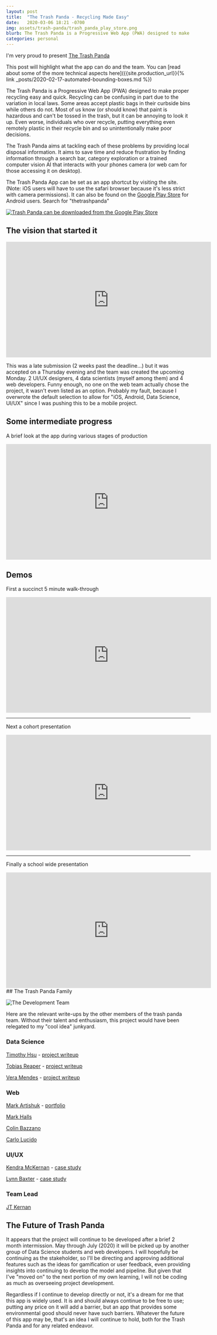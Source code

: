 ```yaml
---
layout: post
title:  "The Trash Panda - Recycling Made Easy"
date:   2020-03-06 18:21 -0700
img: assets/trash-panda/trash_panda_play_store.png
blurb: The Trash Panda is a Progressive Web App (PWA) designed to make proper recycling easy and quick. Recycling can be confusing in part due to the variation in local laws. Some areas accept plastic bags in their curbside bins while others do not. Most of us know (or should know) that paint is hazardous and can't be tossed in the trash, but it can be annoying to look it up. Even worse, individuals who over recycle, putting everything even remotely plastic in their recycle bin and so unintentionally make poor decisions
categories: personal
---
```


I'm very proud to present [The Trash Panda](https://www.thetrashpanda.com)

This post will highlight what the app can do and the team. You can [read about some of the more technical aspects here]({{site.production_url}}{% link _posts/2020-02-17-automated-bounding-boxes.md %})

The Trash Panda is a Progressive Web App (PWA) designed to make proper recycling easy and quick. Recycling can be confusing in part due to the variation in local laws. Some areas accept plastic bags in their curbside bins while others do not. Most of us know (or should know) that paint is hazardous and can't be tossed in the trash, but it can be annoying to look it up. Even worse, individuals who over recycle, putting everything even remotely plastic in their recycle bin and so unintentionally make poor decisions.

The Trash Panda aims at tackling each of these problems by providing local disposal information. It aims to save time and reduce frustration by finding information through a search bar, category exploration or a trained computer vision AI that interacts with your phones camera (or web cam for those accessing it on desktop).

The Trash Panda App can be set as an app shortcut by visiting the site. (Note: iOS users will have to use the safari browser because it's less strict with camera permissions). It can also be found on the [Google Play Store](https://play.google.com/store/apps/details?id=com.thetrashpanda.twa) for Android users. Search for "thetrashpanda"

[![Trash Panda can be downloaded from the Google Play Store]({{site.baseurl}}/assets/trash-panda/trash_panda_play_store.png)](https://play.google.com/store/apps/details?id=com.thetrashpanda.twa)

## The vision that started it

<iframe width="560" height="315" src="https://www.youtube.com/embed/oVh8fccQHZQ" frameborder="0" allow="accelerometer; autoplay; encrypted-media; gyroscope; picture-in-picture" allowfullscreen></iframe>

This was a late submission (2 weeks past the deadline...) but it was accepted on a Thursday evening and the team was created the upcoming Monday. 2 UI/UX designers, 4 data scientists (myself among them) and 4 web developers. Funny enough, no one on the web team actually chose the project, it wasn't even listed as an option. Probably my fault, because I overwrote the default selection to allow for "iOS, Android, Data Science, UI/UX" since I was pushing this to be a mobile project.


## Some intermediate progress

A brief look at the app during various stages of production

<iframe width="560" height="315" src="https://www.youtube.com/embed/7KWUMH-beOc" frameborder="0" allow="accelerometer; autoplay; encrypted-media; gyroscope; picture-in-picture" allowfullscreen></iframe>


## Demos

First a succinct 5 minute walk-through
<iframe width="560" height="315" src="https://www.youtube.com/embed/YbEzwob7PLw" frameborder="0" allow="accelerometer; autoplay; encrypted-media; gyroscope; picture-in-picture" allowfullscreen></iframe>

<hr>

Next a cohort presentation

<iframe width="560" height="315" src="https://www.youtube.com/embed/kbdNZ5NrJhc?start=7104" frameborder="0" allow="accelerometer; autoplay; encrypted-media; gyroscope; picture-in-picture" allowfullscreen></iframe>

<hr>

Finally a school wide presentation 
<iframe width="560" height="315" src="https://www.youtube.com/embed/7g_kUKm5QIY?start=1365" frameborder="0" allow="accelerometer; autoplay; encrypted-media; gyroscope; picture-in-picture" allowfullscreen></iframe>
## The Trash Panda Family

![The Development Team]({{site.baseurl}}/assets/trash-panda/trash_panda_team.png)

Here are the relevant write-ups by the other members of the trash panda team. Without their talent and enthusiasm, this project would have been relegated to my "cool idea" junkyard.

### Data Science
[Timothy Hsu](https://www.linkedin.com/in/timothy-hsu-72877a171/) - [project writeup](https://www.gamesbytim.com/trash-panda/)

[Tobias Reaper](https://www.linkedin.com/in/tobias-reaper) - [project writeup](https://tobias.fyi/workshop/trash-panda)

[Vera Mendes](https://www.linkedin.com/in/vera-mendes/) - [project writeup](https://veramendes.github.io/2020-03-08-The-Trash-Panda/)

### Web
[Mark Artishuk](https://www.linkedin.com/in/mark-artishuk/) - [portfolio](https://www.markartishuk.com/) 

[Mark Halls](https://www.linkedin.com/in/mark-halls)

[Colin Bazzano](https://www.linkedin.com/in/colin-bazzano-6a6250114/)

[Carlo Lucido](https://www.linkedin.com/in/cjlucido/) 

### UI/UX
[Kendra McKernan](https://www.linkedin.com/in/kendra-mckernan/) - [case study](https://www.kendramckernan.com/work/recycle-iq)

[Lynn Baxter](https://www.linkedin.com/in/lynnmariebaxter/) - [case study](https://lynnb.design/trash-panda)

### Team Lead
[JT Kernan](https://www.linkedin.com/in/john-timothy-kernan-b9358966/)

## The Future of Trash Panda

It appears that the project will continue to be developed after a brief 2 month intermission. May through July (2020) it will be picked up by another group of Data Science students and web developers. I will hopefully be continuing as the stakeholder, so I'll be directing and approving additional features such as the ideas for gamification or user feedback, even providing insights into continuing to develop the model and pipeline. But given that I've "moved on" to the next portion of my own learning, I will not be coding as much as overseeing project development.

Regardless if I continue to develop directly or not, it's a dream for me that this app is widely used. It is and should always continue to be free to use; putting any price on it will add a barrier, but an app that provides some environmental good should never have such barriers. Whatever the future of this app may be, that's an idea I will continue to hold, both for the Trash Panda and for any related endeavor.
